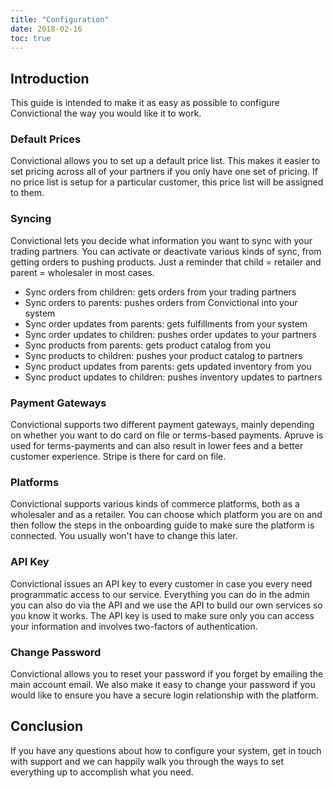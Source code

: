 ```yaml
---
title: "Configuration"
date: 2018-02-16
toc: true
---
```

## Introduction
This guide is intended to make it as easy as possible to configure Convictional the way you would like it to work.

### Default Prices
Convictional allows you to set up a default price list. This makes it easier to set pricing across all of your partners if you only have one set of pricing. If no price list is setup for a particular customer, this price list will be assigned to them.

### Syncing
Convictional lets you decide what information you want to sync with your trading partners. You can activate or deactivate various kinds of sync, from getting orders to pushing products. Just a reminder that child = retailer and parent = wholesaler in most cases.

* Sync orders from children: gets orders from your trading partners
* Sync orders to parents: pushes orders from Convictional into your system
* Sync order updates from parents: gets fulfillments from your system
* Sync order updates to children: pushes order updates to your partners
* Sync products from parents: gets product catalog from you
* Sync products to children: pushes your product catalog to partners
* Sync product updates from parents: gets updated inventory from you
* Sync product updates to children: pushes inventory updates to partners

### Payment Gateways
Convictional supports two different payment gateways, mainly depending on whether you want to do card on file or terms-based payments. Apruve is used for terms-payments and can also result in lower fees and a better customer experience. Stripe is there for card on file.

### Platforms
Convictional supports various kinds of commerce platforms, both as a wholesaler and as a retailer. You can choose which platform you are on and then follow the steps in the onboarding guide to make sure the platform is connected. You usually won't have to change this later.

### API Key
Convictional issues an API key to every customer in case you every need programmatic access to our service. Everything you can do in the admin you can also do via the API and we use the API to build our own services so you know it works. The API key is used to make sure only you can access your information and involves two-factors of authentication.

### Change Password
Convictional allows you to reset your password if you forget by emailing the main account email. We also make it easy to change your password if you would like to ensure you have a secure login relationship with the platform.

## Conclusion
If you have any questions about how to configure your system, get in touch with support and we can happily walk you through the ways to set everything up to accomplish what you need.